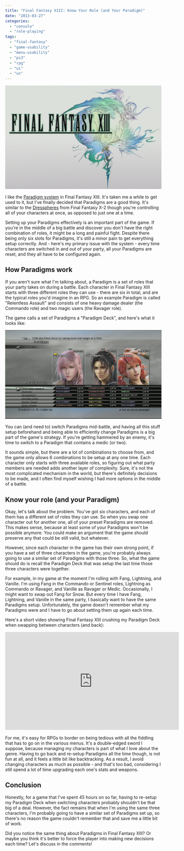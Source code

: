 ```yaml
---
title: "Final Fantasy XIII: Know Your Role (and Your Paradigm)"
date: "2013-03-27"
categories: 
  - "console"
  - "role-playing"
tags: 
  - "final-fantasy"
  - "game-usability"
  - "menu-usability"
  - "ps3"
  - "rpg"
  - "ui"
  - "ux"
---
```


![Title logo for Final Fantasy XIII](images/title-clean.jpg)

I like the [Paradigm system](http://finalfantasy.wikia.com/wiki/Paradigm) in Final Fantasy XIII. It's taken me a while to get used to it, but I've finally decided that Paradigms are a good thing. It's similar to the [Dresspheres](http://finalfantasy.wikia.com/wiki/Dressphere) from Final Fantasy X-2 though you're controlling all of your characters at once, as opposed to just one at a time.

Setting up your Paradigms effectively is an important part of the game. If you're in the middle of a big battle and discover you don't have the right combination of roles, it might be a long and painful fight. Despite there being only six slots for Paradigms, it's still a minor pain to get everything setup correctly. And - here's my primary issue with the system - every time characters are switched in and out of your party, all your Paradigms are reset, and they all have to be configured again.

## How Paradigms work

If you aren't sure what I'm talking about, a Paradigm is a set of roles that your party takes on during a battle. Each character in Final Fantasy XIII starts with three different roles they can use - there are six in total, and are the typical roles you'd imagine in an RPG. So an example Paradigm is called "Relentless Assault" and consists of one heavy damage dealer (the Commando role) and two magic users (the Ravager role).

The game calls a set of Paradigms a "Paradigm Deck", and here's what it looks like:

![Showing a full Paradigm Deck in Final Fantasy XIII](images/paradigms.jpg)

You can (and need to) switch Paradigms mid-battle, and having all this stuff setup beforehand and being able to efficiently change Paradigms is a big part of the game's strategy. If you're getting hammered by an enemy, it's time to switch to a Paradigm that contains a medic (or two).

It sounds simple, but there are a lot of combinations to choose from, and the game only allows 6 combinations to be setup at any one time. Each character only starts with three available roles, so figuring out what party members are needed adds another layer of complexity. Sure, it's not the most complicated mechanism in the world, but there's definitely decisions to be made, and I often find myself wishing I had more options in the middle of a battle.

## Know your role (and your Paradigm)

Okay, let's talk about the problem. You've got six characters, and each of them has a different set of roles they can use. So when you swap one character out for another one, all of your preset Paradigms are removed. This makes sense, because at least some of your Paradigms won't be possible anymore. You could make an argument that the game should preserve any that could be still valid, but whatever.

However, since each character in the game has their own strong point, if you have a set of three characters in the game, you're probably always going to use a similar set of Paradigms with those three. So, what the game should do is recall the Paradigm Deck that was setup the last time those three characters were together.

For example, in my game at the moment I'm rolling with Fang, Lightning, and Vanille. I'm using Fang in the Commando or Sentinel roles, Lightning as Commando or Ravager, and Vanille as Ravager or Medic. Occasionally, I might want to swap out Fang for Snow. But every time I have Fang, Lightning, and Vanille in the same party, I basically want to have the same Paradigms setup. Unfortunately, the game doesn't remember what my Paradigms were and I have to go about setting them up again each time.

Here's a short video showing Final Fantasy XIII crushing my Paradigm Deck when swapping between characters (and back):

<iframe width="560" height="315" src="https://www.youtube.com/embed/r2eEr3GL7Cc?si=-FENz98BdLKUhmUE" title="YouTube video player" frameborder="0" allow="accelerometer; autoplay; clipboard-write; encrypted-media; gyroscope; picture-in-picture; web-share" allowfullscreen></iframe>

For me, it's easy for RPGs to border on being tedious with all the fiddling that has to go on in the various menus. It's a double-edged sword I suppose, because managing my characters is part of what I love about the genre. Having to go back and re-setup Paradigms all the time though, is not fun at all, and it feels a little bit like backtracking. As a result, I avoid changing characters as much as possible - and that's too bad, considering I still spend a lot of time upgrading each one's stats and weapons.

## Conclusion

Honestly, for a game that I've spent 45 hours on so far, having to re-setup my Paradigm Deck when switching characters probably shouldn't be that big of a deal. However, the fact remains that when I'm using the same three characters, I'm probably going to have a similar set of Paradigms set up, so there's no reason the game couldn't remember that and save me a little bit of work.

Did you notice the same thing about Paradigms in Final Fantasy XIII? Or maybe you think it's better to force the player into making new decisions each time? Let's discuss in the comments!
